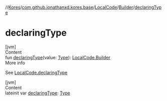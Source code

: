 //[Kores](../../../index.md)/[com.github.jonathanxd.kores.base](../../index.md)/[LocalCode](../index.md)/[Builder](index.md)/[declaringType](declaring-type.md)



# declaringType  
[jvm]  
Content  
fun [declaringType](declaring-type.md)(value: [Type](https://docs.oracle.com/javase/8/docs/api/java/lang/reflect/Type.html)): [LocalCode.Builder](index.md)  
More info  


See [LocalCode.declaringType](../declaring-type.md)

  


[jvm]  
Content  
lateinit var [declaringType](declaring-type.md): [Type](https://docs.oracle.com/javase/8/docs/api/java/lang/reflect/Type.html)  



